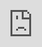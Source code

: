 ```yaml
---
title: Vivaldi
permalink: /vivaldi/
image: /assets/10-Vivaldi-Web-Panel.png
excerpt: Vivaldi is building a browser that's unabashedly geeky. It's powerful, personal and flexible. A browser that adapts to you, not the other way around.
---
```


Vivaldi is building a browser that's unabashedly geeky. It's powerful, personal and freakishly flexible. A browser that adapts to you, not the other way around. What's more, it wants to do it that puts people out of reach of the prying eyes of Big Tech and the creepier aspects of life on the web in 2021.

> "It's refreshing to use a piece of software that doesn't dictate how I work but lets me work how I want." – [WIRED](https://www.wired.com/story/vivaldi-4-2021/)

![Vivaldi Browser](/assets/10-Vivaldi-Web-Panel.webp)

## What do I do at Vivaldi?
I joined a small marketing team as Growth Marketing Manager in 2016. At the start of 2021 I took on the Head of [[Product Marketing]] role to tackle [branding](/branding-a-browser){: .internal-link}, [[Positioning]], user acquisition and activation. I work at the intersection of product development, marketing, PR, and community, with a view of gaining growth in the millions of users globally.

## What makes Vivaldi different?

### More features, not less
I don't know about you, but I spend a lot of time in my browser. Shouldn't it do everything you need it to out-of-the-box? Vivaldi thinks so. 

Rather than passing the buck to third-party extensions<input type="checkbox" id="cb5" /><label for="cb5"><sup></sup></label><span><span class="footnote-inner">As you would do in [Chrome](https://www.google.com/chrome/), for example, which can hurt performance, open you up to security issues, or leave you high and dry when the extension goes unsupported (as was the case recently with [The Great Suspender](https://www.theverge.com/2021/2/4/22266798/chrome-blocks-the-great-suspender-disabled-malware-tab-recovery)).</span></span> or other apps, Vivaldi comes with an insane amount of built-in functionality. There are the flagship, unique-to-Vivaldi features like Notes, Web Panels, Break Mode, Image Properties and [(a lot) more](https://vivaldi.com/features/). But there are is also a pile of functionality available to tweak; as well as multiple ways to control and interact with the browser (e.g. Mouse Gestures, fully customisable Keyboard Shortcuts, or Quick Commands).

A personal fave of mine at the moment is Two-Level Tab Stacks<input type="checkbox" id="cb6" /><label for="cb6"><sup></sup></label><span><span class="footnote-inner">Grouping tabs together into a [Tab Stack](https://help.vivaldi.com/desktop/tabs/tab-stacks/) allows you to quickly perform commands on multiple tabs at once, keep the tab bar less cluttered and be more organised about your browser window layout. In January, 2021, Vivaldi released [Two-Level Tab Stacks](https://vivaldi.com/blog/desktop/desktop-releases/vivaldi-tabs-two-level/), which adds a second row to the tab bar to show the contents of a Tab Stack.<br><br> "Grouped tabs can become pseudo-workspaces for whatever you get up to in your browser." – [The Verge](https://www.theverge.com/2021/1/28/22253198/vivaldi-web-browser-stacked-tabs-hoarding)<br><br>![](/assets/2_line_tab_stack_side_by_side.webp)</span></span> combined with Tab Tiling. Here's how that looks in action:

<div class="videoWrapper"><iframe src="https://www.loom.com/embed/50b155beffe84dfa836a9e4107b3f7c9" frameborder="0" webkitallowfullscreen mozallowfullscreen allowfullscreen style="position: absolute; top: 0; left: 0; width: 100%; height: 100%;"></iframe></div>


### An escape from Big Tech
The long-game of Vivaldi is to create products that allow people to move away from Big Tech<input type="checkbox" id="cb7" /><label for="cb7"><sup></sup></label><span><span class="footnote-inner">Namely: Google, Microsoft and Apple.</span></span>. In June 2021, the browser launched an [integrated translation tool](https://vivaldi.com/features/translate) to rival Google Translate, along with beta versions of an integrated [mail client](https://vivaldi.com/features/mail/), [calendar](https://vivaldi.com/features/calendar/) and [feed reader](https://vivaldi.com/features/feed-reader/). A major step down the road of providing an alternative, privacy-friendly productivity suite.

### Everything's an option
Vivaldi's aim is to work for anyone so it give you options. Lots and lots of options. You choose how Vivaldi works, what features to use and how it looks. It's endlessly tweakable (in a good way).

### There are no rules
How the browser works is up to you. There are multiple ways to access and control most things in Vivaldi. You can use Mouse Gestures, Keyboard Shortcuts or even a command-line interface to control the browser<input type="checkbox" id="cb8" /><label for="cb8"><sup></sup></label><span><span class="footnote-inner">Awhile back I did [a deep dive into Quick Commands](https://vivaldi.com/blog/quick-commands-guide/). As with the Shortcut options I mention above, Quick Commands is a way to control nearly everything in the browser. This is a hallmark of Vivaldi – providing multiple ways to do everything.<br><br>"In many ways the Quick Commands menu is a universal search. It can search everything in Vivaldi – from open tabs to Bookmarks and History entries – as well as the web, using any installed search engine." </span></span> (all of which are fully customisable, of course).

When you first install Vivaldi, it gives you a choice of three default layouts. Why? To give you a head start on the core experience of the product: customisation.

![Vivaldi Browser Onboarding](/assets/Vivaldi-Onboarding.webp)

This is where the magic happens. As you discover new features, mold the browser to adopt new habits yourself, you begin to see something pretty unique. A workflow and way of interacting with the software that's bespoke to you.

> "Like Emacs, everyone's Vivaldi setup and experience may be different, and that's the point."  – [WIRED](https://www.wired.com/story/vivaldi-4-2021/)


### Geeking-out is the way
Vivaldi is unabashedly geeky. We know it's big and weird and complicated, but we do it on purpose. Vivaldi really is the antithesis of mainstream tech on this front.

>  "It's not until you dig into Vivaldi's settings that you discover its true power: The ability to tailor your browsing experience exactly the way you want it." – [WIRED](https://www.wired.com/story/vivaldi-4-2021/)
